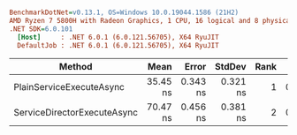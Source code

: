 ``` ini

BenchmarkDotNet=v0.13.1, OS=Windows 10.0.19044.1586 (21H2)
AMD Ryzen 7 5800H with Radeon Graphics, 1 CPU, 16 logical and 8 physical cores
.NET SDK=6.0.101
  [Host]     : .NET 6.0.1 (6.0.121.56705), X64 RyuJIT
  DefaultJob : .NET 6.0.1 (6.0.121.56705), X64 RyuJIT


```
|                      Method |     Mean |    Error |   StdDev | Rank |  Gen 0 | Allocated |
|---------------------------- |---------:|---------:|---------:|-----:|-------:|----------:|
|    PlainServiceExecuteAsync | 35.45 ns | 0.343 ns | 0.321 ns |    1 | 0.0162 |     136 B |
| ServiceDirectorExecuteAsync | 70.47 ns | 0.456 ns | 0.381 ns |    2 | 0.0421 |     352 B |
